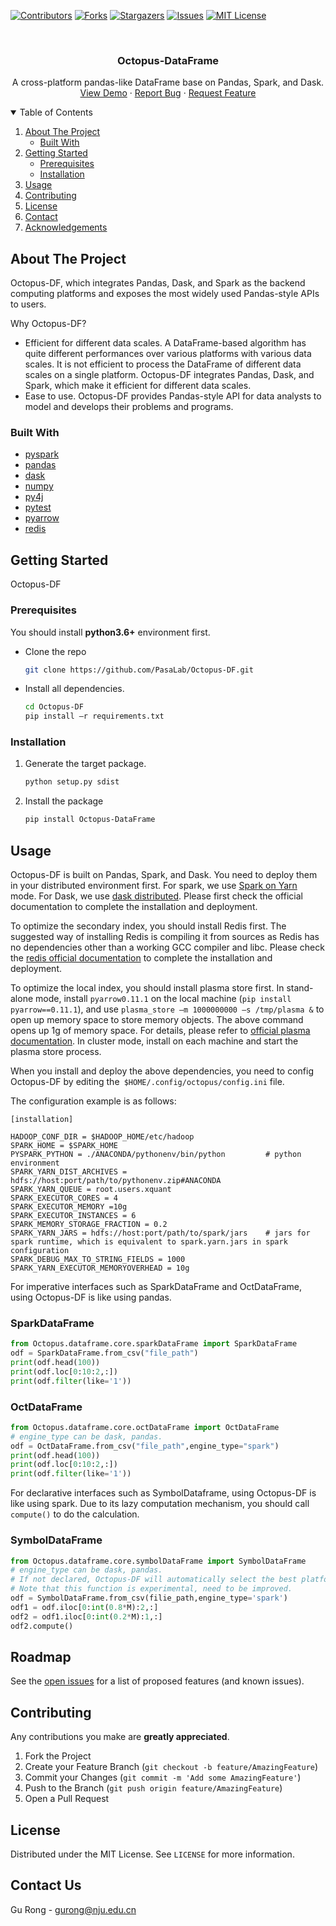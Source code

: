 
<!-- PROJECT SHIELDS -->
<!--
*** I'm using markdown "reference style" links for readability.
*** Reference links are enclosed in brackets [ ] instead of parentheses ( ).
*** See the bottom of this document for the declaration of the reference variables
*** for contributors-url, forks-url, etc. This is an optional, concise syntax you may use.
*** https://www.markdownguide.org/basic-syntax/#reference-style-links
-->

[![Contributors][contributors-shield]][contributors-url]
[![Forks][forks-shield]][forks-url]
[![Stargazers][stars-shield]][stars-url]
[![Issues][issues-shield]][issues-url]
[![MIT License][license-shield]][license-url]



<!-- PROJECT LOGO -->
<br />

<p align="center">
  <!-- <a href="https://github.com/PasaLab/Octopus-DF">
    <img src="images/logo.png" alt="Logo" width="80" height="80">
  </a> -->

  <h3 align="center">Octopus-DataFrame</h3>

  <p align="center">
     A cross-platform pandas-like DataFrame base on Pandas, Spark, and Dask.
    <!-- <br />
    <a href="https://github.com/PasaLab/Octopus-DF"><strong>Explore the docs »</strong></a>
    <br /> -->
    <br />
    <a href="https://github.com/PasaLab/Octopus-DF">View Demo</a>
    ·
    <a href="https://github.com/PasaLab/Octopus-DF/issues">Report Bug</a>
    ·
    <a href="https://github.com/PasaLab/Octopus-DF/issues">Request Feature</a>
  </p>
</p>



<!-- TABLE OF CONTENTS -->
<details open="open">
  <summary>Table of Contents</summary>
  <ol>
    <li>
      <a href="#about-the-project">About The Project</a>
      <ul>
        <li><a href="#built-with">Built With</a></li>
      </ul>
    </li>
    <li>
      <a href="#getting-started">Getting Started</a>
      <ul>
        <li><a href="#prerequisites">Prerequisites</a></li>
        <li><a href="#installation">Installation</a></li>
      </ul>
    </li>
    <li><a href="#usage">Usage</a></li>
    <!-- <li><a href="#roadmap">Roadmap</a></li> -->
    <li><a href="#contributing">Contributing</a></li>
    <li><a href="#license">License</a></li>
    <li><a href="#contact">Contact</a></li>
    <li><a href="#acknowledgements">Acknowledgements</a></li>
  </ol>
</details>



<!-- ABOUT THE PROJECT -->
## About The Project

<!-- [![Product Name Screen Shot][product-screenshot]](https://example.com) -->

Octopus-DF, which integrates Pandas, Dask, and Spark as the backend computing platforms and exposes the most widely used Pandas-style APIs to users.

Why Octopus-DF?
*  Efficient for different data scales. A DataFrame-based algorithm has quite different performances over various platforms with various data scales. It is not efficient to process the DataFrame of different data scales on a single platform. Octopus-DF integrates Pandas, Dask, and Spark, which make it efficient for different data scales.
* Ease to use. Octopus-DF provides Pandas-style API for data analysts to model and develops their problems and programs.


### Built With

* [pyspark](https://spark.apache.org)
* [pandas](https://pandas.pydata.org)
* [dask](https://dask.org)
* [numpy](https://numpy.org)
* [py4j](https://www.py4j.org)
* [pytest](https://pytest.org)
* [pyarrow](https://arrow.apache.org)
* [redis](https://redis.io)

<!-- GETTING STARTED -->
## Getting Started
Octopus-DF 

### Prerequisites
You should install **python3.6+** environment first.

* Clone the repo
  ``` sh
  git clone https://github.com/PasaLab/Octopus-DF.git
  ```
* Install all dependencies.
  ```sh
  cd Octopus-DF
  pip install –r requirements.txt
  ```

### Installation

1. Generate the target package.
    ```sh
    python setup.py sdist
    ```
2. Install the package
    ```sh
    pip install Octopus-DataFrame
    ```

<!-- USAGE EXAMPLES -->
## Usage

Octopus-DF is built on Pandas, Spark, and Dask. You need to deploy them in your distributed environment first. For spark, we use [Spark on Yarn](https://spark.apache.org/docs/2.3.2/running-on-yarn.html) mode. For Dask, we use [dask distributed](https://distributed.dask.org/en/latest/). Please first check the official documentation to complete the installation and deployment.

To optimize the secondary index, you should install Redis first. The suggested way of installing Redis is compiling it from sources as Redis has no dependencies other than a working GCC compiler and libc.  Please check the [redis official documentation](https://redis.io/topics/quickstart) to complete the installation and deployment. 

To optimize the local index, you should install plasma store first. In stand-alone mode, install `pyarrow0.11.1` on the local machine (`pip install pyarrow==0.11.1`), and use  `plasma_store –m 1000000000 –s /tmp/plasma &` to open up memory space to store memory objects. The above command opens up 1g of memory space. For details, please refer to [official plasma documentation](http://arrow.apache.org/docs/python/plasma.html#starting-the-plasma-store). In cluster mode, install on each machine and start the plasma store process.

When you install and deploy the above dependencies, you need to config Octopus-DF by editing  the` $HOME/.config/octopus/config.ini` file.


The configuration example is as follows:
```
[installation]
          
HADOOP_CONF_DIR = $HADOOP_HOME/etc/hadoop  
SPARK_HOME = $SPARK_HOME
PYSPARK_PYTHON = ./ANACONDA/pythonenv/bin/python         # python environment
SPARK_YARN_DIST_ARCHIVES = hdfs://host:port/path/to/pythonenv.zip#ANACONDA
SPARK_YARN_QUEUE = root.users.xquant
SPARK_EXECUTOR_CORES = 4
SPARK_EXECUTOR_MEMORY =10g
SPARK_EXECUTOR_INSTANCES = 6
SPARK_MEMORY_STORAGE_FRACTION = 0.2
SPARK_YARN_JARS = hdfs://host:port/path/to/spark/jars    # jars for spark runtime, which is equivalent to spark.yarn.jars in spark configuration
SPARK_DEBUG_MAX_TO_STRING_FIELDS = 1000
SPARK_YARN_EXECUTOR_MEMORYOVERHEAD = 10g
```
For imperative interfaces such as SparkDataFrame and OctDataFrame, using Octopus-DF is like using pandas.

### SparkDataFrame
```python
from Octopus.dataframe.core.sparkDataFrame import SparkDataFrame
odf = SparkDataFrame.from_csv("file_path")
print(odf.head(100))
print(odf.loc[0:10:2,:])
print(odf.filter(like='1'))
```
### OctDataFrame

```python
from Octopus.dataframe.core.octDataFrame import OctDataFrame
# engine_type can be dask, pandas.
odf = OctDataFrame.from_csv("file_path",engine_type="spark")
print(odf.head(100))
print(odf.loc[0:10:2,:])
print(odf.filter(like='1'))
```
For declarative interfaces such as SymbolDataframe, using Octopus-DF is like using spark. Due to its lazy computation mechanism, you should call `compute()` to do the calculation.
### SymbolDataFrame

```python
from Octopus.dataframe.core.symbolDataFrame import SymbolDataFrame
# engine_type can be dask, pandas. 
# If not declared, Octopus-DF will automatically select the best platform.
# Note that this function is experimental, need to be improved.
odf = SymbolDataFrame.from_csv(filie_path,engine_type='spark')
odf1 = odf.iloc[0:int(0.8*M):2,:]
odf2 = odf1.iloc[0:int(0.2*M):1,:]
odf2.compute()
```

## Roadmap

See the [open issues](https://github.com/PasaLab/Octopus-DF/issues) for a list of proposed features (and known issues).



<!-- CONTRIBUTING -->
## Contributing
Any contributions you make are **greatly appreciated**.

1. Fork the Project
2. Create your Feature Branch (`git checkout -b feature/AmazingFeature`)
3. Commit your Changes (`git commit -m 'Add some AmazingFeature'`)
4. Push to the Branch (`git push origin feature/AmazingFeature`)
5. Open a Pull Request

<!-- LICENSE -->
## License

Distributed under the MIT License. See `LICENSE` for more information.



<!-- CONTACT -->
## Contact Us

Gu Rong - gurong@nju.edu.cn






<!-- MARKDOWN LINKS & IMAGES -->
<!-- https://www.markdownguide.org/basic-syntax/#reference-style-links -->
[contributors-shield]: https://img.shields.io/github/contributors/PasaLab/Octopus-DF.svg?style=for-the-badge
[contributors-url]: https://github.com/PasaLab/Octopus-DF/graphs/contributors
[forks-shield]: https://img.shields.io/github/forks/PasaLab/Octopus-DF.svg?style=for-the-badge
[forks-url]: https://github.com/PasaLab/Octopus-DF/network/members
[stars-shield]: https://img.shields.io/github/stars/PasaLab/Octopus-DF.svg?style=for-the-badge
[stars-url]: https://github.com/PasaLab/Octopus-DF/stargazers
[issues-shield]: https://img.shields.io/github/issues/PasaLab/Octopus-DF.svg?style=for-the-badge
[issues-url]: https://github.com/PasaLab/Octopus-DF/issues
[license-shield]: https://img.shields.io/github/license/PasaLab/Octopus-DF.svg?style=for-the-badge
[license-url]: https://github.com/PasaLab/Octopus-DF/blob/master/LICENSE.txt
[product-screenshot]: images/screenshot.png
